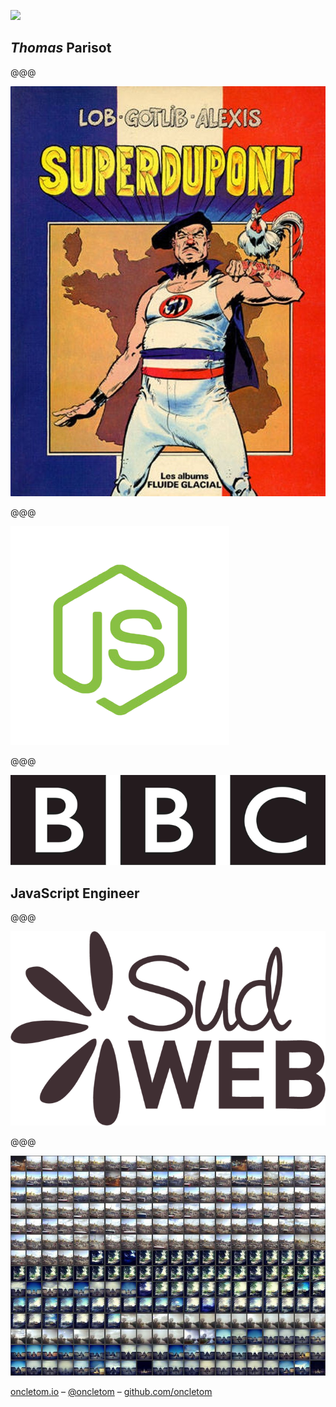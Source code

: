 ![](../../src/img/avatar.jpg)

## *Thomas* Parisot

@@@

![](../images/pardon-my-french.jpg)

@@@

![](../images/javascript.png)

@@@

[![BBC R&D](../images/bbc.png)](http://www.bbc.co.uk/rd)

## JavaScript Engineer

@@@

[![Sud Web](../images/sudweb.png)](http://sudweb.fr)

@@@

![](../images/everyday.jpg)

[oncletom.io](https://oncletom.io) –
[@oncletom](https://twitter.com/oncletom) –
[github.com/oncletom](https://github.com/oncletom)
